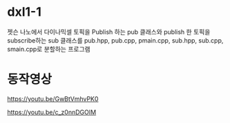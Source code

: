 # dxl1-1

젯슨 나노에서 다이나믹셀 토픽을 Publish 하는 pub 클래스와
publish 한 토픽을 subscribe하는 sub 클래스를
pub.hpp, pub.cpp, pmain.cpp, sub.hpp, sub.cpp, smain.cpp로 분할하는 프로그램

# 동작영상

https://youtu.be/GwBtVmhvPK0

https://youtu.be/c_z0nnDGOIM
